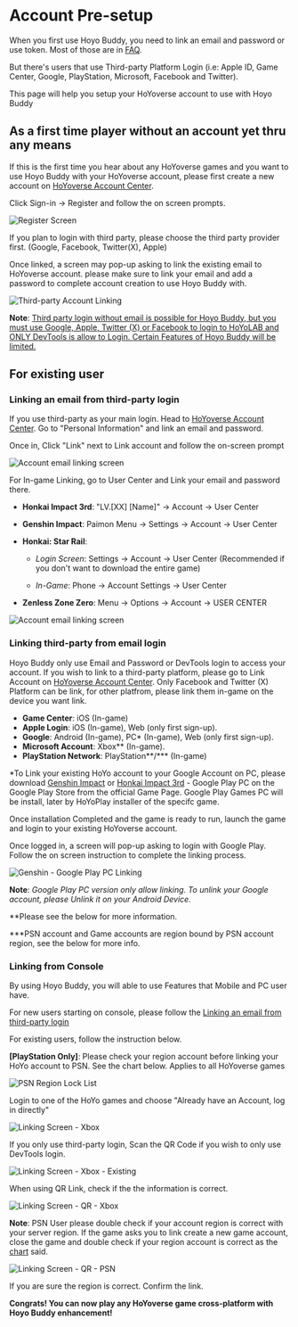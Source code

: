 # Account Pre-setup

When you first use Hoyo Buddy, you need to link an email and password or use token. Most of those are in [FAQ](./FAQ.md).

But there's users that use Third-party Platform Login (i.e: Apple ID, Game Center, Google, PlayStation, Microsoft, Facebook and Twitter).

This page will help you setup your HoYoverse account to use with Hoyo Buddy

## As a first time player without an account yet thru any means

If this is the first time you hear about any HoYoverse games and you want to use Hoyo Buddy with your HoYoverse account, please first create a new account on [HoYoverse Account Center](https://account.hoyoverse.com).

Click Sign-in -> Register and follow the on screen prompts.

![Register Screen](../src/assets/images/hb-account/web/sign-up_no-link.png)

If you plan to login with third party, please choose the third party provider first. (Google, Facebook, Twitter(X), Apple)

Once linked, a screen may pop-up asking to link the existing email to HoYoverse account. please make sure to link your email and add a password to complete account creation to use Hoyo Buddy with.

![Third-party Account Linking](../src/assets/images/hb-account/web/sign-up_google-link.png)

**Note**: <u>Third party login without email is possible for Hoyo Buddy, but you must use Google, Apple, Twitter (X) or Facebook to login to HoYoLAB and ONLY DevTools is allow to Login. Certain Features of Hoyo Buddy will be limited.</u>

## For existing user

### Linking an email from third-party login

If you use third-party as your main login. Head to [HoYoverse Account Center](https://account.hoyoverse.com). Go to "Personal Information" and link an email and password.

Once in, Click "Link" next to Link account and follow the on-screen prompt

![Account email linking screen](../src/assets/images/hb-account/web/post-link.png)

For In-game Linking, go to User Center and Link your email and password there.

- **Honkai Impact 3rd**: "LV.[XX] [Name]" -> Account -> User Center

- **Genshin Impact**: Paimon Menu -> Settings -> Account -> User Center

- **Honkai: Star Rail**: 

  - *Login Screen*: Settings -> Account -> User Center (Recommended if you don't want to download the entire game)

  - *In-Game*: Phone -> Account Settings -> User Center

- **Zenless Zone Zero**: Menu -> Options -> Account -> USER CENTER

![Account email linking screen](../src/assets/images/hb-account/pc/in-game-email.png)

### Linking third-party from email login

Hoyo Buddy only use Email and Password or DevTools login to access your account. If you wish to link to a third-party platform, please go to Link Account on [HoYoverse Account Center](https://account.hoyoverse.com). Only Facebook and Twitter (X) Platform can be link, for other platfrom, please link them in-game on the device you want link.

- **Game Center**: iOS (In-game)
- **Apple Login**: iOS (In-game), Web (only first sign-up).
- **Google**: Android (In-game), PC* (In-game), Web (only first sign-up).
- **Microsoft Account**: Xbox** (In-game).
- **PlayStation Network**: PlayStation**/\*** (In-game)

*To Link your existing HoYo account to your Google Account on PC, please download [Genshin Impact](https://genshin.hoyoverse.com) or [Honkai Impact 3rd](https://honkaiimpact3.hoyoverse.com/) - Google Play PC on the Google Play Store from the official Game Page. Google Play Games PC will be install, later by HoYoPlay installer of the specifc game.

Once installation Completed and the game is ready to run, launch the game and login to your existing HoYoverse account.

Once logged in, a screen will pop-up asking to login with Google Play. Follow the on screen instruction to complete the linking process.

![Genshin - Google Play PC Linking](../src/assets/images/hb-account/pc/hk4e_google.png)

**Note**: _Google Play PC version only allow linking. To unlink your Google account, please Unlink it on your Android Device._

**Please see the below for more information.

***PSN account and Game accounts are region bound by PSN account region, see the below for more info.

### Linking from Console

By using Hoyo Buddy, you will able to use Features that Mobile and PC user have.

For new users starting on console, please follow the [Linking an email from third-party login](./Before-Start.md#linking-an-email-from-third-party-login)

For existing users, follow the instruction below.

**[PlayStation Only]**: Please check your region account before linking your HoYo account to PSN. See the chart below. Applies to all HoYoverse games

![PSN Region Lock List](../src/assets/images/hb-account/console/PSN_Region_Lock.png)

Login to one of the HoYo games and choose "Already have an Account, log in directly"

![Linking Screen - Xbox](../src/assets/images/hb-account/console/xbox-link_1.png)

If you only use third-party login, Scan the QR Code if you wish to only use DevTools login.

![Linking Screen - Xbox - Existing](../src/assets/images/hb-account/console/xbox-link_2.png)

When using QR Link, check if the the information is correct.

![Linking Screen - QR - Xbox](../src/assets/images/hb-account/console/qr_link-1.png)

**Note**: PSN User please double check if your account region is correct with your server region. If the game asks you to link create a new game account, close the game and double check if your region account is correct as the [chart](./Before-Start.md#linking-from-console) said.

![Linking Screen - QR - PSN](../src/assets/images/hb-account/console/qr_link-psn.png)

If you are sure the region is correct. Confirm the link.

**Congrats! You can now play any HoYoverse game cross-platform with Hoyo Buddy enhancement!**